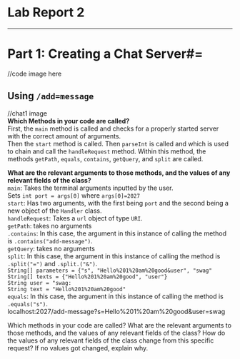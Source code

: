 # **Lab Report 2**
***
# Part 1: Creating a Chat Server#=
//code image here

## Using `/add=message`  
//chat1 image  
**Which Methods in your code are called?**  
First, the `main` method is called and checks for a properly started server with the correct amount of arguments.  
Then the `start` method is called. Then `parseInt` is called and which is used to chain and call the `handleRequest` method. Within this method, the methods `getPath`, `equals`, `contains`, `getQuery`, and `split` are called.  
  
**What are the relevant arguments to those methods, and the values of any relevant fields of the class?**  
`main`: Takes the terminal arguments inputted by the user.  
  Sets `int port = args[0]` where `args[0]=2027`  
`start`: Has two arguments, with the first being `port` and the second being a new object of the `Handler` class.  
`handleRequest`: Takes a `url` object of type `URI`.  
`getPath`: takes no arguments  
`.contains`: In this case, the argument in this instance of calling the method is `.contains("add-message")`.  
`getQuery`: takes no arguments  
`split`: In this case, the argument in this instance of calling the method is `.split("=")` and `.split.("&")`.  
  `String[] parameters = {"s", "Hello%201%20am%20good&user", "swag"`  
  `String[] texts = {"Hello%201%20am%20good", "user"}`  
  `String user = "swag:`  
  `String text = "Hello%201%20am%20good"`  
`equals`: In this case, the argument in this instance of calling the method is `.equals("s")`.  
localhost:2027/add-message?s=Hello%201%20am%20good&user=swag


Which methods in your code are called?
What are the relevant arguments to those methods, and the values of any relevant fields of the class?
How do the values of any relevant fields of the class change from this specific request? If no values got changed, explain why.
